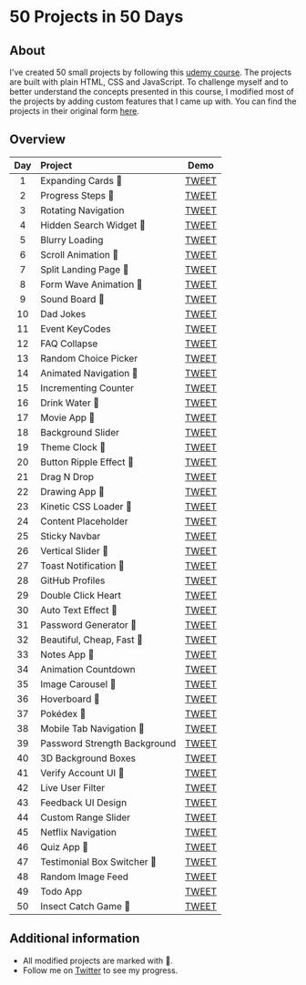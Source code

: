 # 50 Projects in 50 Days
## About
I've created 50 small projects by following this [udemy course](https://www.udemy.com/course/50-projects-50-days/). The projects are built with plain HTML, CSS and JavaScript. To challenge myself and to better understand the concepts presented in this course, I modified most of the projects by adding custom features that I came up with. You can find the projects in their original form [here](https://github.com/bradtraversy/50projects50days).
## Overview
| Day | Project | Demo |
| :---: | :--- | :---: |
| 1 | Expanding Cards :triangular_flag_on_post: | [TWEET](https://twitter.com/Inkuantum/status/1335354806249074693) |
| 2 | Progress Steps :triangular_flag_on_post: | [TWEET](https://twitter.com/Inkuantum/status/1335661848780296197) |
| 3 | Rotating Navigation | [TWEET](https://twitter.com/Inkuantum/status/1335988485258350596) |
| 4 | Hidden Search Widget :triangular_flag_on_post: | [TWEET](https://twitter.com/Inkuantum/status/1336337363430084609) |
| 5 | Blurry Loading | [TWEET](https://twitter.com/Inkuantum/status/1336726932348657664) |
| 6 | Scroll Animation :triangular_flag_on_post: | [TWEET](https://twitter.com/Inkuantum/status/1337122052399108106) |
| 7 | Split Landing Page :triangular_flag_on_post: | [TWEET](https://twitter.com/Inkuantum/status/1337502485540458497) |
| 8 | Form Wave Animation :triangular_flag_on_post: | [TWEET](https://twitter.com/Inkuantum/status/1337747797748162560) |
| 9 | Sound Board :triangular_flag_on_post: | [TWEET](https://twitter.com/Inkuantum/status/1338117776255356928) |
| 10 | Dad Jokes | [TWEET](https://twitter.com/Inkuantum/status/1338607544323989508) |
| 11 | Event KeyCodes | [TWEET](https://twitter.com/Inkuantum/status/1338876846465748992) |
| 12 | FAQ Collapse | [TWEET](https://twitter.com/Inkuantum/status/1339325037539717122) |
| 13 | Random Choice Picker | [TWEET](https://twitter.com/Inkuantum/status/1339644065219010567) |
| 14 | Animated Navigation :triangular_flag_on_post: | [TWEET](https://twitter.com/Inkuantum/status/1340003329812934659) |
| 15 | Incrementing Counter | [TWEET](https://twitter.com/Inkuantum/status/1340349041591410691) |
| 16 | Drink Water :triangular_flag_on_post: | [TWEET](https://twitter.com/Inkuantum/status/1340987558864576512) |
| 17 | Movie App :triangular_flag_on_post: | [TWEET](https://twitter.com/Inkuantum/status/1341069760239431686) |
| 18 | Background Slider | [TWEET](https://twitter.com/Inkuantum/status/1341400014136991753) |
| 19 | Theme Clock :triangular_flag_on_post: | [TWEET](https://twitter.com/Inkuantum/status/1341772479254188034) |
| 20 | Button Ripple Effect :triangular_flag_on_post: | [TWEET](https://twitter.com/Inkuantum/status/1342124664701775872) |
| 21 | Drag N Drop | [TWEET](https://twitter.com/Inkuantum/status/1343154972297457664) |
| 22 | Drawing App :triangular_flag_on_post: | [TWEET](https://twitter.com/Inkuantum/status/1343211980493094915) |
| 23 | Kinetic CSS Loader :triangular_flag_on_post: | [TWEET](https://twitter.com/Inkuantum/status/1343261548341559297) |
| 24 | Content Placeholder | [TWEET](https://twitter.com/Inkuantum/status/1343617616603209728) |
| 25 | Sticky Navbar | [TWEET](https://twitter.com/Inkuantum/status/1343942390260883458) |
| 26 | Vertical Slider :triangular_flag_on_post: | [TWEET](https://twitter.com/Inkuantum/status/1344303861729779714) |
| 27 | Toast Notification :triangular_flag_on_post: | [TWEET](https://twitter.com/Inkuantum/status/1344676759388753923) |
| 28 | GitHub Profiles | [TWEET](https://twitter.com/Inkuantum/status/1345046891512389635) |
| 29 | Double Click Heart | [TWEET](https://twitter.com/Inkuantum/status/1345405161812987904) |
| 30 | Auto Text Effect :triangular_flag_on_post: | [TWEET](https://twitter.com/Inkuantum/status/1345776862123978752) |
| 31 | Password Generator :triangular_flag_on_post: | [TWEET](https://twitter.com/Inkuantum/status/1346125334618517506) |
| 32 | Beautiful, Cheap, Fast :triangular_flag_on_post: | [TWEET](https://twitter.com/Inkuantum/status/1346553787347996672) |
| 33 | Notes App :triangular_flag_on_post: | [TWEET](https://twitter.com/Inkuantum/status/1346838013951803393) |
| 34 | Animation Countdown | [TWEET](https://twitter.com/Inkuantum/status/1347255649600724992) |
| 35 | Image Carousel :triangular_flag_on_post: | [TWEET](https://twitter.com/Inkuantum/status/1347607609319301120) |
| 36 | Hoverboard :triangular_flag_on_post: | [TWEET](https://twitter.com/Inkuantum/status/1347976505012473858) |
| 37 | Pokédex :triangular_flag_on_post: | [TWEET](https://twitter.com/Inkuantum/status/1348319486642974722) |
| 38 | Mobile Tab Navigation :triangular_flag_on_post: | [TWEET](https://twitter.com/Inkuantum/status/1349029648408211456) |
| 39 | Password Strength Background | [TWEET](https://twitter.com/Inkuantum/status/1349066442566750211) |
| 40 | 3D Background Boxes | [TWEET](https://twitter.com/Inkuantum/status/1349458866132701193) |
| 41 | Verify Account UI :triangular_flag_on_post: | [TWEET](https://twitter.com/Inkuantum/status/1350509604925562882) |
| 42 | Live User Filter | [TWEET](https://twitter.com/Inkuantum/status/1350531173961916422) |
| 43 | Feedback UI Design | [TWEET](https://twitter.com/Inkuantum/status/1350705067326889984) |
| 44 | Custom Range Slider | [TWEET](https://twitter.com/Inkuantum/status/1350890125224513542) |
| 45 | Netflix Navigation | [TWEET](https://twitter.com/Inkuantum/status/1351224287940771846) |
| 46 | Quiz App :triangular_flag_on_post: | [TWEET](https://twitter.com/Inkuantum/status/1351622700570128397) |
| 47 | Testimonial Box Switcher :triangular_flag_on_post: | [TWEET](https://twitter.com/Inkuantum/status/1351991287646445568) |
| 48 | Random Image Feed | [TWEET](https://twitter.com/Inkuantum/status/1352344815837573122) |
| 49 | Todo App | [TWEET](https://twitter.com/Inkuantum/status/1353005892166438915) |
| 50 | Insect Catch Game :triangular_flag_on_post: | [TWEET](https://twitter.com/Inkuantum/status/1353392111119343616) |

## Additional information
* All modified projects are marked with :triangular_flag_on_post:.
* Follow me on [Twitter](https://twitter.com/Inkuantum) to see my progress.
